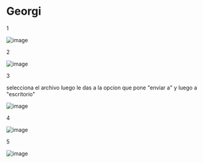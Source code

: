 # Georgi 
1

![image](https://github.com/user-attachments/assets/c5881c64-7e83-4a6a-9ecc-6a5cb5b71c05)

2

![image](https://github.com/user-attachments/assets/80a1c6d4-4e23-4a25-9292-d45457110764)

3

selecciona el archivo luego le das a la opcion que pone "enviar a" y luego a "escritorio"

![image](https://github.com/user-attachments/assets/ea592bf6-eb21-4a89-90ae-b8f7b664e42a)

4

![image](https://github.com/user-attachments/assets/410e1613-22cd-45aa-ba5b-832f1726d35a)

5

![image](https://github.com/user-attachments/assets/fdf9b62a-791e-479b-95ae-b767012ba6a2)


